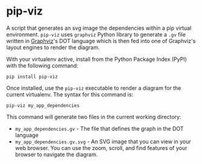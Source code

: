 
# pip-viz

A script that generates an svg image the dependencies within a pip virtual 
environment.  `pip-viz` uses `graphviz` Python library to generate a `.gv` 
file written in [Graphviz](https://graphviz.org)'s DOT language which is then
fed into one of Graphviz's layout engines to render the diagram.

With your virtualenv active, install from the Python Package Index (PyPI) 
with the following command:

`pip install pip-viz`

Once installed, use the `pip-viz` executable to render a diagram for the 
current virtualenv.  The syntax for this command is:

`pip-viz my_app_dependencies`

This command will generate two files in the current working directory:

- `my_app_dependencies.gv` - The file that defines the graph in the DOT language
- `my_app_dependencies.gv.svg` - An SVG image that you can view in your web 
browser.  You can use the zoom, scroll, and find features of your browser to 
navigate the diagram.
